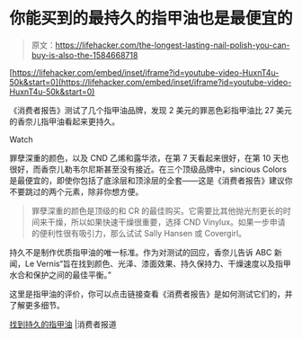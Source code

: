 # 你能买到的最持久的指甲油也是最便宜的

> 原文：<https://lifehacker.com/the-longest-lasting-nail-polish-you-can-buy-is-also-the-1584668718>

 [https://lifehacker.com/embed/inset/iframe?id=youtube-video-HuxnT4u-50k&start=0](https://lifehacker.com/embed/inset/iframe?id=youtube-video-HuxnT4u-50k&start=0) 

《消费者报告》测试了几个指甲油品牌，发现 2 美元的罪恶色彩指甲油比 27 美元的香奈儿指甲油看起来更持久。

Watch

罪孽深重的颜色，以及 CND 乙烯和露华浓，在第 7 天看起来很好，在第 10 天也很好，而香奈儿勒韦尔尼斯甚至没有接近。在三个顶级品牌中，sincious Colors 是最便宜的，即使你包括了底涂层和顶涂层的全套——这是《消费者报告》建议你不要跳过的两个元素，除非你想方便。

> 罪孽深重的颜色是顶级的和 CR 的最佳购买。它需要比其他抛光剂更长的时间来干燥，所以如果快速干燥很重要，选择 CND Vinylux。如果一步申请的便利性很有吸引力，那么试试 Sally Hansen 或 Covergirl。

持久不是制作优质指甲油的唯一标准。作为对测试的回应，香奈儿告诉 ABC 新闻，Le Vernis“旨在找到颜色、光泽、漆面效果、持久保持力、干燥速度以及指甲水合和保护之间的最佳平衡。”

这里是指甲油的评价，你可以点击链接查看《消费者报告》是如何测试它们的，并了解更多细节。

[找到持久的指甲油](http://www.consumerreports.org/cro/magazine/2014/07/find-a-nail-polish-that-lasts/index.htm) |消费者报道